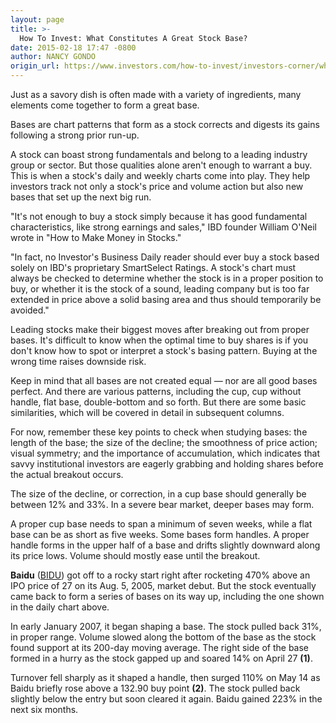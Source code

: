 ```yaml
---
layout: page
title: >-
  How To Invest: What Constitutes A Great Stock Base?
date: 2015-02-18 17:47 -0800
author: NANCY GONDO
origin_url: https://www.investors.com/how-to-invest/investors-corner/what-makes-a-great-stock-base/
---
```


Just as a savory dish is often made with a variety of ingredients, many elements come together to form a great base.

Bases are chart patterns that form as a stock corrects and digests its gains following a strong prior run-up.

A stock can boast strong fundamentals and belong to a leading industry group or sector. But those qualities alone aren't enough to warrant a buy. This is when a stock's daily and weekly charts come into play. They help investors track not only a stock's price and volume action but also new bases that set up the next big run.

"It's not enough to buy a stock simply because it has good fundamental characteristics, like strong earnings and sales," IBD founder William O'Neil wrote in "How to Make Money in Stocks."

"In fact, no Investor's Business Daily reader should ever buy a stock based solely on IBD's proprietary SmartSelect Ratings. A stock's chart must always be checked to determine whether the stock is in a proper position to buy, or whether it is the stock of a sound, leading company but is too far extended in price above a solid basing area and thus should temporarily be avoided."

Leading stocks make their biggest moves after breaking out from proper bases. It's difficult to know when the optimal time to buy shares is if you don't know how to spot or interpret a stock's basing pattern. Buying at the wrong time raises downside risk.

Keep in mind that all bases are not created equal — nor are all good bases perfect. And there are various patterns, including the cup, cup without handle, flat base, double-bottom and so forth. But there are some basic similarities, which will be covered in detail in subsequent columns.

For now, remember these key points to check when studying bases: the length of the base; the size of the decline; the smoothness of price action; visual symmetry; and the importance of accumulation, which indicates that savvy institutional investors are eagerly grabbing and holding shares before the actual breakout occurs.

The size of the decline, or correction, in a cup base should generally be between 12% and 33%. In a severe bear market, deeper bases may form.

A proper cup base needs to span a minimum of seven weeks, while a flat base can be as short as five weeks. Some bases form handles. A proper handle forms in the upper half of a base and drifts slightly downward along its price lows. Volume should mostly ease until the breakout.

**Baidu** ([BIDU](https://research.investors.com/quote.aspx?symbol=BIDU)) got off to a rocky start right after rocketing 470% above an IPO price of 27 on its Aug. 5, 2005, market debut. But the stock eventually came back to form a series of bases on its way up, including the one shown in the daily chart above.

In early January 2007, it began shaping a base. The stock pulled back 31%, in proper range. Volume slowed along the bottom of the base as the stock found support at its 200-day moving average. The right side of the base formed in a hurry as the stock gapped up and soared 14% on April 27 **(1)**.

Turnover fell sharply as it shaped a handle, then surged 110% on May 14 as Baidu briefly rose above a 132.90 buy point **(2)**. The stock pulled back slightly below the entry but soon cleared it again. Baidu gained 223% in the next six months.

